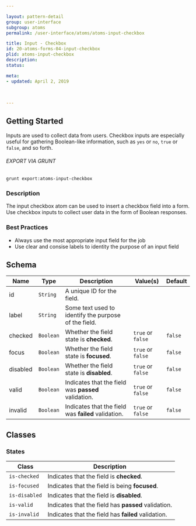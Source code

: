 ```yaml
---

layout: pattern-detail
group: user-interface
subgroup: atoms
permalink: /user-interface/atoms/atoms-input-checkbox

title: Input - Checkbox
id: 20-atoms-forms-04-input-checkbox
plid: atoms-input-checkbox
description: 
status: 

meta:
- updated: April 2, 2019
  
  
  
---
```



## Getting Started

Inputs are used to collect data from users. Checkbox inputs are especially useful for gathering Boolean-like information, such as `yes` or `no`, `true` or `false`, and so forth.

###### EXPORT VIA GRUNT

```
grunt export:atoms-input-checkbox
```


### Description

The input checkbox atom can be used to insert a checkbox field into a form. Use checkbox inputs to collect user data in the form of Boolean responses.


### Best Practices

- Always use the most appropriate input field for the job
- Use clear and consise labels to identity the purpose of an input field


## Schema

| Name        | Type      | Description                                           | Value(s)            | Default   |
|-------------|-----------|-------------------------------------------------------|---------------------|-----------|
| id          | `String`  | A unique ID for the field.                            |                     |           |
| label       | `String`  | Some text used to identify the purpose of the field.  |                     |           |
| checked     | `Boolean` | Whether the field state is **checked**.               | `true` or `false`   | `false`   |
| focus       | `Boolean` | Whether the field state is **focused**.               | `true` or `false`   | `false`   |
| disabled    | `Boolean` | Whether the field state is **disabled**.              | `true` or `false`   | `false`   |
| valid       | `Boolean` | Indicates that the field was **passed** validation.   | `true` or `false`   | `false`   |
| invalid     | `Boolean` | Indicates that the field was **failed** validation.   | `true` or `false`   | `false`   |


## Classes

### States

| Class             | Description                                                           |
|-------------------|-----------------------------------------------------------------------|
| `is-checked`      | Indicates that the field is **checked**.                              |
| `is-focused`      | Indicates that the field is being **focused**.                        |
| `is-disabled`     | Indicates that the field is **disabled**.                             |
| `is-valid`        | Indicates that the field has **passed** validation.                   |
| `is-invalid`      | Indicates that the field has **failed** validation.                   |
